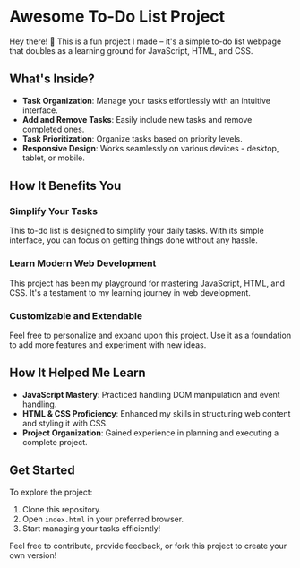# Awesome To-Do List Project

Hey there! 👋 This is a fun project I made – it's a simple to-do list webpage that doubles as a learning ground for JavaScript, HTML, and CSS.

## What's Inside?

- **Task Organization**: Manage your tasks effortlessly with an intuitive interface.
- **Add and Remove Tasks**: Easily include new tasks and remove completed ones.
- **Task Prioritization**: Organize tasks based on priority levels.
- **Responsive Design**: Works seamlessly on various devices - desktop, tablet, or mobile.

## How It Benefits You

### Simplify Your Tasks
This to-do list is designed to simplify your daily tasks. With its simple interface, you can focus on getting things done without any hassle.

### Learn Modern Web Development
This project has been my playground for mastering JavaScript, HTML, and CSS. It's a testament to my learning journey in web development.

### Customizable and Extendable
Feel free to personalize and expand upon this project. Use it as a foundation to add more features and experiment with new ideas.

## How It Helped Me Learn

- **JavaScript Mastery**: Practiced handling DOM manipulation and event handling.
- **HTML & CSS Proficiency**: Enhanced my skills in structuring web content and styling it with CSS.
- **Project Organization**: Gained experience in planning and executing a complete project.

## Get Started

To explore the project:
1. Clone this repository.
2. Open `index.html` in your preferred browser.
3. Start managing your tasks efficiently!

Feel free to contribute, provide feedback, or fork this project to create your own version!
